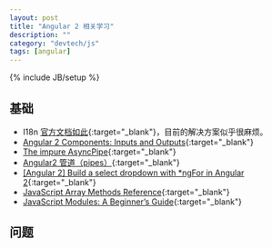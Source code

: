 ```yaml
---
layout: post
title: "Angular 2 相关学习"
description: ""
category: "devtech/js"
tags: [angular]
---
```

{% include JB/setup %}

## 基础

 - I18n [官方文档如此](https://angular.io/docs/ts/latest/cookbook/i18n.html){:target="_blank"}，目前的解决方案似乎很麻烦。
 - [Angular 2 Components: Inputs and Outputs](https://www.sitepoint.com/angular-2-components-inputs-outputs/){:target="_blank"}
 - [The impure AsyncPipe](https://angular.io/docs/ts/latest/guide/pipes.html){:target="_blank"}
 - [Angular2 管道（pipes）](http://asdfblog.com/angular2-pipes.html){:target="_blank"}
 - [[Angular 2] Build a select dropdown with *ngFor in Angular 2](http://www.cnblogs.com/Answer1215/p/5308130.html){:target="_blank"}
 - [JavaScript Array Methods Reference](https://www.impressivewebs.com/javascript-array-methods-reference/){:target="_blank"}
 - [JavaScript Modules: A Beginner’s Guide](https://medium.freecodecamp.com/javascript-modules-a-beginner-s-guide-783f7d7a5fcc){:target="_blank"}

## 问题

